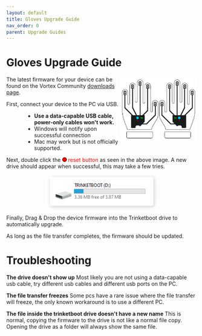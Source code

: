 ```yaml
---
layout: default
title: Gloves Upgrade Guide
nav_order: 0
parent: Upgrade Guides
---
```


# Gloves Upgrade Guide

<img src="assets/images/device-gloves.png" style="max-width: 250px; width: 40%; float: right">

The latest firmware for your device can be found on the Vortex Community [downloads page](https://vortex.community/downloads).

First, connect your device to the PC via USB.

<div style="margin-left: 50px; margin-right: 50px" markdown="1">

- **Use a data-capable USB cable, power-only cables won't work.**
- Windows will notify upon successful connection
- Mac may work but is not officially supported.

</div>

Next, double click the <span style="display: inline-block; width: 10px; height: 10px; background-color: #ff0000; border-radius: 50%;border: 1px solid black;"></span> <span style="color: #ff0000">reset button</span> as seen in the above image. A new drive should appear when successful, this may take a few tries.

<div style="text-align: center; margin: 20px">
  <img src="assets/images/trinketboot-drive.png" style="box-shadow: 2px 2px 10px rgba(0, 0, 0, 0.2); border-radius: 5px;">
</div>

Finally, Drag & Drop the device firmware into the Trinketboot drive to automatically upgrade.

As long as the file transfer completes, the firmware should be updated.

# Troubleshooting

**The drive doesn't show up**
Most likely you are not using a data-capable usb cable, try different usb cables and different usb ports on the PC.

**The file transfer freezes**
Some pcs have a rare issue where the file transfer will freeze, the only known workaround is to use a different PC.

**The file inside the trinketboot drive doesn't have a new name**
This is normal, copying the firmware to the drive is not like a normal file copy. Opening the drive as a folder will always show the same file.
